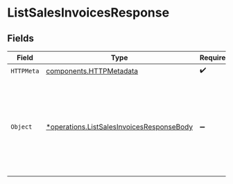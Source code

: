 # ListSalesInvoicesResponse


## Fields

| Field                                                                                                                                                              | Type                                                                                                                                                               | Required                                                                                                                                                           | Description                                                                                                                                                        |
| ------------------------------------------------------------------------------------------------------------------------------------------------------------------ | ------------------------------------------------------------------------------------------------------------------------------------------------------------------ | ------------------------------------------------------------------------------------------------------------------------------------------------------------------ | ------------------------------------------------------------------------------------------------------------------------------------------------------------------ |
| `HTTPMeta`                                                                                                                                                         | [components.HTTPMetadata](../../models/components/httpmetadata.md)                                                                                                 | :heavy_check_mark:                                                                                                                                                 | N/A                                                                                                                                                                |
| `Object`                                                                                                                                                           | [*operations.ListSalesInvoicesResponseBody](../../models/operations/listsalesinvoicesresponsebody.md)                                                              | :heavy_minus_sign:                                                                                                                                                 | A list of sales invoice objects. For a complete reference of the sales invoice object, refer to the<br/>[Get sales invoice endpoint](get-sales-invoice) documentation. |